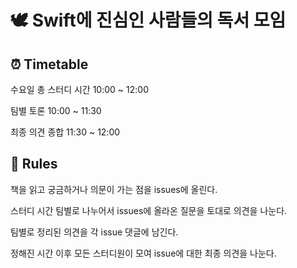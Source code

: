 # 🕊 Swift에 진심인 사람들의 독서 모임

## ⏰ Timetable

수요일 총 스터디 시간 10:00 ~ 12:00

팀별 토론 10:00 ~ 11:30

최종 의견 종합 11:30 ~ 12:00

## 📏 Rules

책을 읽고 궁금하거나 의문이 가는 점을 issues에  올린다.

스터디 시간 팀별로 나누어서 issues에 올라온 질문을 토대로 의견을 나눈다.

팀별로 정리된 의견을 각 issue 댓글에 남긴다.

정해진 시간 이후 모든 스터디원이 모여 issue에 대한 최종 의견을 나눈다.
